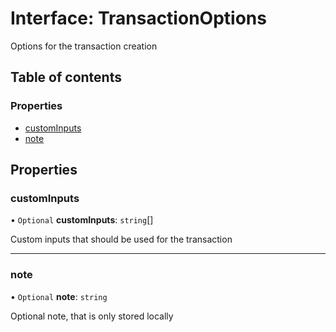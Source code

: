 # Interface: TransactionOptions

Options for the transaction creation

## Table of contents

### Properties

- [customInputs](TransactionOptions.md#custominputs)
- [note](TransactionOptions.md#note)

## Properties

### customInputs

• `Optional` **customInputs**: `string`[]

Custom inputs that should be used for the transaction

---

### note

• `Optional` **note**: `string`

Optional note, that is only stored locally
